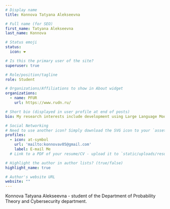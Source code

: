 ```yaml
---
# Display name
title: Konnova Tatyana Alekseevna

# Full name (for SEO)
first_name: Tatyana Alekseevna
last_name: Konnova

# Status emoji
status:
  icon: ❤️

# Is this the primary user of the site?
superuser: true

# Role/position/tagline
role: Student

# Organizations/Affiliations to show in About widget
organizations:
  - name: PFUR
    url: https://www.rudn.ru/

# Short bio (displayed in user profile at end of posts)
bio: My research interests include development using Large Language Models.

# Social Networking
# Need to use another icon? Simply download the SVG icon to your `assets/media/icons/` folder.
profiles:
  - icon: at-symbol
    url: 'mailto:konnovav05@gmail.com'
    label: E-mail Me
  # Link to a PDF of your resume/CV - upload it to `static/uploads/resume.pdf

# Highlight the author in author lists? (true/false)
highlight_name: true

# Author's website URL
website: ""
---
```


Konnova Tatyana Alekseevna - student of the Department of Probability Theory and Cybersecurity department.

